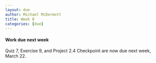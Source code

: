 ```yaml
---
layout: due
author: Michael McDermott
title: Week 8
categories: [due]
---
```

#### Work due next week
Quiz 7, Exercise 9, and Project 2.4 Checkpoint are now due next week, March 22.
